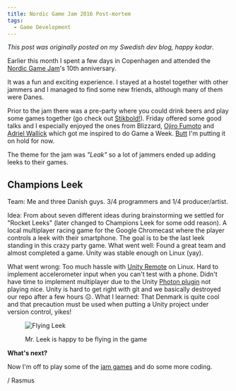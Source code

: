 ```yaml
---
title: Nordic Game Jam 2016 Post-mortem
tags:
  - Game Development
---
```


*This post was originally posted on my Swedish dev blog, happy kodar*.

Earlier this month I spent a few days in Copenhagen and attended the [Nordic Game Jam](https://www.nordicgamejam.com/)'s 10th anniversary.<!--more-->

It was a fun and exciting experience. I stayed at a hostel together with other jammers and I managed to find some new friends, although many of them were Danes.

Prior to the jam there was a pre-party where you could drink beers and play some games together (go check out [Stikbold!](http://www.stikbold.com/)). Friday offered some good talks and I especially enjoyed the ones from Blizzard, [Ojiro Fumoto](https://twitter.com/moppin_) and [Adriel Wallick](https://msminotaur.com/) which got me inspired to do Game a Week. [Butt](https://butt.holdings/fionna-butts.gif) I'm putting it on hold for now.

The theme for the jam was *"Leak"* so a lot of jammers ended up adding leeks to their games.

## Champions Leek

Team: Me and three Danish guys. 3/4 programmers and 1/4 producer/artist.

Idea: From about seven different ideas during brainstorming we settled for "Rocket Leeks" (later changed to Champions Leek for some odd reason). A local multiplayer racing game for the Google Chromecast where the player controls a leek with their smartphone. The goal is to be the last leek standing in this crazy party game.
What went well: Found a great team and almost completed a game. Unity was stable enough on Linux (yay).

What went wrong: Too much hassle with [Unity Remote](https://docs.unity3d.com/Manual/UnityRemote5.html) on Linux.
Hard to implement accelerometer input when you can't test with a phone.
Didn't have time to implement multiplayer due to the Unity [Photon plugin](https://assetstore.unity.com/packages/tools/network/photon-unity-networking-classic-free-1786) not playing nice.
Unity is hard to get right with git and we basically destroyed our repo after a few hours ☹️.
What I learned: That Denmark is quite cool and that precaution must be used when putting a Unity project under version control, yikes!

<figure>

  ![Flying Leek](/img/gamedev/champions-leek-regular.webp)
  <figcaption>Mr. Leek is happy to be flying in the game</figcaption>
</figure>

**What's next?**

Now I'm off to play some of the [jam games](https://itch.io/jam/ngj16/entries) and do some more coding.

/ Rasmus
